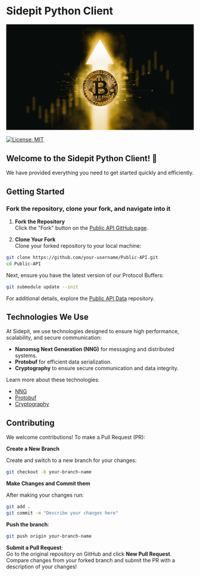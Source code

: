 # Sidepit Python Client

![Bitcoin Image](images/bitcoin.jpg)

[![License: MIT](https://img.shields.io/badge/License-MIT-yellow.svg)](https://opensource.org/licenses/MIT)

## Welcome to the Sidepit Python Client! 🚀  

We have provided everything you need to get started quickly and efficiently.

## Getting Started

### Fork the repository, clone your fork, and navigate into it

1. **Fork the Repository**  
Click the "Fork" button on the [Public API GitHub page](https://github.com/sidepit/Public-API).

2. **Clone Your Fork**  
Clone your forked repository to your local machine:
```sh
git clone https://github.com/your-username/Public-API.git
cd Public-API
```

Next, ensure you have the latest version of our Protocol Buffers:

```sh
git submodule update --init
```

For additional details, explore the [Public API Data](https://github.com/sidepit/Public-API-Data/blob/main/README.md) repository.

## Technologies We Use  

At Sidepit, we use technologies designed to ensure high performance, scalability, and secure communication:

- **Nanomsg Next Generation (NNG)** for messaging and distributed systems.  
- **Protobuf** for efficient data serialization.  
- **Cryptography** to ensure secure communication and data integrity.

Learn more about these technologies: 

- [NNG](education/nng/README.md)
- [Protobuf](education/protobuf/README.md)
- [Cryptography](education/cryptography/README.md)

## Contributing

We welcome contributions! To make a Pull Request (PR):

**Create a New Branch**

Create and switch to a new branch for your changes:

```sh
git checkout -b your-branch-name
```

**Make Changes and Commit them**

After making your changes run:

```sh
git add .
git commit -m "Describe your changes here"
```  

**Push the branch**:  
```sh
git push origin your-branch-name
```  
**Submit a Pull Request**:  
Go to the original repository on GitHub and click **New Pull Request**. Compare changes from your forked branch and submit the PR with a description of your changes!